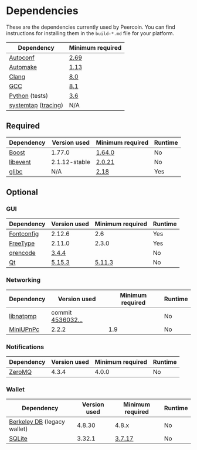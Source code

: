 # Dependencies

These are the dependencies currently used by Peercoin. You can find instructions for installing them in the `build-*.md` file for your platform.

| Dependency | Minimum required |
| --- | --- |
| [Autoconf](https://www.gnu.org/software/autoconf/) | [2.69](https://github.com/bitcoin/bitcoin/pull/17769) |
| [Automake](https://www.gnu.org/software/automake/) | [1.13](https://github.com/bitcoin/bitcoin/pull/18290) |
| [Clang](https://clang.llvm.org) | [8.0](https://github.com/bitcoin/bitcoin/pull/24164) |
| [GCC](https://gcc.gnu.org) | [8.1](https://github.com/bitcoin/bitcoin/pull/23060) |
| [Python](https://www.python.org) (tests) | [3.6](https://github.com/bitcoin/bitcoin/pull/19504) |
| [systemtap](https://sourceware.org/systemtap/) ([tracing](tracing.md))| N/A |

## Required

| Dependency | Version used | Minimum required | Runtime |
| --- | --- | --- | --- |
| [Boost](https://www.boost.org/users/download/) | 1.77.0 | [1.64.0](https://github.com/bitcoin/bitcoin/pull/22320) | No |
| [libevent](https://github.com/libevent/libevent/releases) | 2.1.12-stable | [2.0.21](https://github.com/bitcoin/bitcoin/pull/18676) | No |
| [glibc](https://www.gnu.org/software/libc/) | N/A | [2.18](https://github.com/bitcoin/bitcoin/pull/23511) | Yes |

## Optional

### GUI
| Dependency | Version used | Minimum required | Runtime |
| --- | --- | --- | --- |
| [Fontconfig](https://www.freedesktop.org/wiki/Software/fontconfig/) | 2.12.6 | 2.6 | Yes |
| [FreeType](https://freetype.org) | 2.11.0 | 2.3.0 | Yes |
| [qrencode](https://fukuchi.org/works/qrencode/) | [3.4.4](https://fukuchi.org/works/qrencode) | | No |
| [Qt](https://www.qt.io) | [5.15.3](https://download.qt.io/official_releases/qt/) | [5.11.3](https://github.com/bitcoin/bitcoin/pull/24132) | No |

### Networking
| Dependency | Version used | Minimum required | Runtime |
| --- | --- | --- | --- |
| [libnatpmp](https://github.com/miniupnp/libnatpmp/) | commit [4536032...](https://github.com/miniupnp/libnatpmp/tree/4536032ae32268a45c073a4d5e91bbab4534773a) | | No |
| [MiniUPnPc](https://miniupnp.tuxfamily.org/) | 2.2.2 | 1.9 | No |

### Notifications
| Dependency | Version used | Minimum required | Runtime |
| --- | --- | --- | --- |
| [ZeroMQ](https://zeromq.org) | 4.3.4 | 4.0.0 | No |

### Wallet
| Dependency | Version used | Minimum required | Runtime |
| --- | --- | --- | --- |
| [Berkeley DB](https://www.oracle.com/technetwork/database/database-technologies/berkeleydb/downloads/index.html) (legacy wallet) | 4.8.30 | 4.8.x | No |
| [SQLite](https://sqlite.org) | 3.32.1 | [3.7.17](https://github.com/bitcoin/bitcoin/pull/19077) | No |
